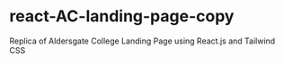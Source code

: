 # react-AC-landing-page-copy
Replica of Aldersgate College Landing Page using React.js and Tailwind CSS
